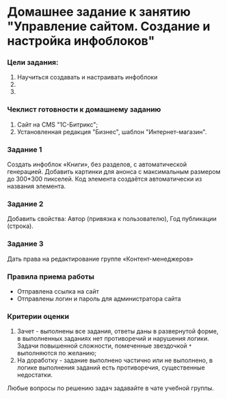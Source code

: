 # Домашнее задание к занятию "Управление сайтом. Создание и настройка инфоблоков"

### Цели задания:

1. Научиться создавать и настраивать инфоблоки 
2. 
3.

### Чеклист готовности к домашнему заданию

1. Сайт на CMS "1С-Битрикс";
2. Установленная редакция "Бизнес", шаблон "Интернет-магазин".

### Задание 1

Создать инфоблок «Книги», без разделов, с автоматической генерацией.
Добавить картинки для анонса с максимальным размером до 300*300 пикселей. Код элемента создаётся автоматически из названия элемента.

### Задание 2

Добавить свойства: Автор (привязка к пользователю), Год публикации (строка).

### Задание 3

Дать права на редактирование группе «Контент-менеджеров»


### Правила приема работы

* Отправлена ссылка на сайт
* Отправлены логин и пароль для администратора сайта

### Критерии оценки

1. Зачет - выполнены все задания, ответы даны в развернутой форме, в выполненных заданиях нет противоречий и нарушения логики. Задачи повышенной сложности, помеченные звездочкой `*` выполняются по желанию;
2. На доработку - задание выполнено частично или не выполнено, в логике выполнения заданий есть противоречия, существенные недостатки.

Любые вопросы по решению задач задавайте в чате учебной группы.
